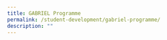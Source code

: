 ```yaml
---
title: GABRIEL Programme
permalink: /student-development/gabriel-programme/
description: ""
---
```

